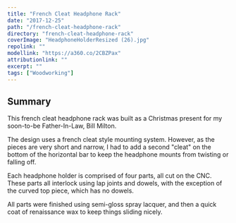 ```yaml
---
title: "French Cleat Headphone Rack"
date: "2017-12-25"
path: "/french-cleat-headphone-rack"
directory: "french-cleat-headphone-rack"
coverImage: "HeadphoneHolderResized (26).jpg"
repolink: ""
modellink: "https://a360.co/2CBZPax"
attributionlink: ""
excerpt: ""
tags: ["Woodworking"]
---
```


## Summary

This french cleat headphone rack was built as a Christmas present for my soon-to-be Father-In-Law, Bill Milton.

The design uses a french cleat style mounting system. However, as the pieces are very short and narrow, I had to add a second "cleat" on the bottom of the horizontal bar to keep the headphone mounts from twisting or falling off.

Each headphone holder is comprised of four parts, all cut on the CNC. These parts all interlock using lap joints and dowels, with the exception of the curved top piece, which has no dowels.

All parts were finished using semi-gloss spray lacquer, and then a quick coat of renaissance wax to keep things sliding nicely.